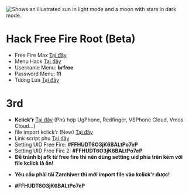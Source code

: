 <picture>
  <source media="(prefers-color-scheme: dark)" srcset="https://github.com/lpham0734/images_gif/blob/main/retouch_2023082223382001.jpg">



  <source media="(prefers-color-scheme: light)" srcset="https://github.com/lpham0734/images_gif/blob/main/retouch_2023082223382001.jpg">



  <img alt="Shows an illustrated sun in light mode and a moon with stars in dark mode." src="https://github.com/lpham0734/images_gif/blob/main/retouch_2023082223382001.jpg">



</picture>



# Hack Free Fire Root (Beta)
* Free Fire Max [Tại đây](https://www.mediafire.com/file/mzoq1559nvqg7j0/Free_Fire_Max_2.115.xapk/file?dkey=bnow5d22iob&r=985)
* Menu Hack [Tại đây](https://www.mediafire.com/file/o4ngzdbibvakn6l/%25F0%259D%2590%2581%25CA%2580_%25F0%259D%2590%258C%25E1%25B4%258F%25E1%25B4%2585%25E1%25B4%2587_%25F0%259D%2590%2591%25E1%25B4%258F%25E1%25B4%258F%25E1%25B4%259B_%25F0%259D%2590%2588%25C9%25B4%25E1%25B4%258A%25E1%25B4%2587%25E1%25B4%2584%25E1%25B4%259B%25E1%25B4%258F%25CA%2580.apk/file?dkey=nzyrpwxozgd&r=545)
* Username Menu: **brfree**
* Password Menu: **11**
* Tường Lửa [Tại đây](https://www.mediafire.com/file/9x2flh7mmizi04b/ByPass_Antiban_Rethink_Update_New_V5.7z/file?dkey=u6e6g1xbpwq&r=1246)

# 3rd
- **Kclick'r** [Tại đây](https://github.com/Nain57/Smart-AutoClicker/releases/download/3.4.0-beta01/smartautoclicker-fDroid-release.apk) (Phù hợp UgPhone, Redfinger, VSPhone Cloud, Vmos Cloud...)
- file import kclick'r (New) [Tại đây](https://github.com/lpham0734/data_free_fire/raw/refs/heads/main/treo%20vip.zip)
- Link script phụ [Tại đây](https://www.mediafire.com/file/lk6fehxvo7a40sf/treo_vip.zip/file)
- Setting UID Free Fire: **#FFHUDT6O3jK6BALtPo7eP**
- Setting UID Free Fire 2: **#FFHUDT6O3jK6BALtPo7eP**
- **Để tránh bị afk từ free fire thì nên dùng setting uid phía trên kèm với file kclick là ổn!**
* **Yêu cầu phải tải Zarchiver thì mới import file vào kclick'r được!**
- **#FFHUDT6O3jK6BALtPo7eP**



